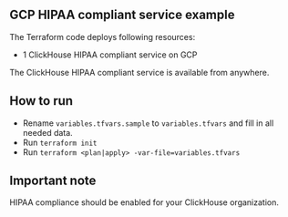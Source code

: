 ## GCP HIPAA compliant service example

The Terraform code deploys following resources:
- 1 ClickHouse HIPAA compliant service on GCP

The ClickHouse HIPAA compliant service is available from anywhere.

## How to run

- Rename `variables.tfvars.sample` to `variables.tfvars` and fill in all needed data.
- Run `terraform init`
- Run `terraform <plan|apply> -var-file=variables.tfvars`


## Important note

HIPAA compliance should be enabled for your ClickHouse organization.
